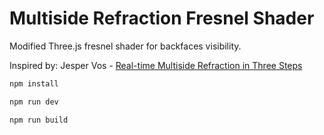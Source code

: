 # Multiside Refraction Fresnel Shader

Modified Three.js fresnel shader for backfaces visibility.

Inspired by: Jesper Vos - 
[Real-time Multiside Refraction in Three Steps](https://tympanus.net/codrops/2019/10/29/real-time-multiside-refraction-in-three-steps/)

```bash
npm install

npm run dev

npm run build
```